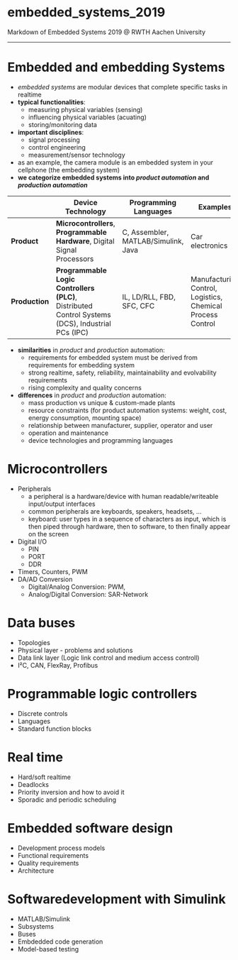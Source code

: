 # embedded_systems_2019
Markdown of Embedded Systems 2019 @ RWTH Aachen University

---

# Embedded and embedding Systems
- *embedded systems* are modular devices that complete specific tasks in realtime
- **typical functionalities**:
  - measuring physical variables (sensing)
  - influencing physical variables (acuating)
  - storing/monitoring data
- **important disciplines**:
  - signal processing
  - control engineering
  - measurement/sensor technology
- as an example, the camera module is an embedded system in your cellphone (the embedding system) 
- **we categorize embedded systems into *product automation* and *production automation***

|                | Device Technology | Programming Languages | Examples |
|----------------|-------------------|-----------------------|----------|
| **Product**    | **Microcontrollers**, **Programmable Hardware**, Digital Signal Processors | C, Assembler, MATLAB/Simulink, Java | Car electronics |
| **Production** | **Programmable Logic Controllers (PLC)**, Distributed Control Systems (DCS), Industrial PCs (IPC) | IL, LD/RLL, FBD, SFC, CFC | Manufacturing Control, Logistics, Chemical Process Control |


- **similarities** in *product* and *production* automation:
  - requirements for embedded system must be derived from requirements for embedding system
  - strong realtime, safety, reliability, maintainability and evolvability requirements
  - rising complexity and quality concerns
- **differences** in *product* and *production* automation:
  - mass production vs unique & custom-made plants
  - resource constraints (for product automation systems: weight, cost, energy consumption, mounting space)
  - relationship between manufacturer, supplier, operator and user
  - operation and maintenance
  - device technologies and programming languages

# Microcontrollers
- Peripherals
  - a peripheral is a hardware/device with human readable/writeable input/output interfaces
  - common peripherals are keyboards, speakers, headsets, ...
  - keyboard: user types in a sequence of characters as input, which is then piped through hardware, then to software, to then finally appear on the screen
- Digital I/O
  - PIN
  - PORT
  - DDR
- Timers, Counters, PWM
- DA/AD Conversion
  - Digital/Analog Conversion: PWM, 
  - Analog/Digital Conversion: SAR-Network

# Data buses
- Topologies
- Physical layer - problems and solutions
- Data link layer (Logic link control and medium access controll)
- I²C, CAN, FlexRay, Profibus

# Programmable logic controllers
- Discrete controls
- Languages
- Standard function blocks

# Real time
- Hard/soft realtime
- Deadlocks
- Priority inversion and how to avoid it
- Sporadic and periodic scheduling

# Embedded software design
- Development process models
- Functional requirements
- Quality requirements
- Architecture

# Softwaredevelopment with Simulink
- MATLAB/Simulink
- Subsystems
- Buses
- Embdedded code generation
- Model-based testing
